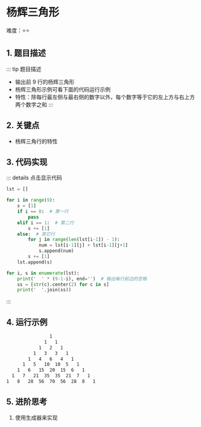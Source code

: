 # 杨辉三角形

难度：:star::star:

## 1. 题目描述
::: tip 题目描述
- 输出前 9 行的杨辉三角形
- 杨辉三角形示例可看下面的代码运行示例
- 特性：除每行最左侧与最右侧的数字以外，每个数字等于它的左上方与右上方两个数字之和
:::

## 2. 关键点
- 杨辉三角行的特性


## 3. 代码实现
::: details 点击显示代码
```python
lst = []

for i in range(9):
    s = [1]
    if i == 0:  # 第一行
        pass
    elif i == 1:  # 第二行
        s += [1]
    else:  # 其它行
        for j in range(len(lst[i-1]) - 1):
            num = lst[i-1][j] + lst[i-1][j+1]
            s.append(num)
        s += [1]
    lst.append(s)

for i, s in enumerate(lst):
    print('  ' * (9-1-i), end='')  # 输出每行前边的空格
    ss = [str(c).center(2) for c in s]
    print('  '.join(ss))
```
:::

## 4. 运行示例
```txt
                1
              1   1
            1   2   1
          1   3   3   1
        1   4   6   4   1
      1   5   10  10  5   1
    1   6   15  20  15  6   1
  1   7   21  35  35  21  7   1
1   8   28  56  70  56  28  8   1
```

## 5. 进阶思考
1. 使用生成器来实现

